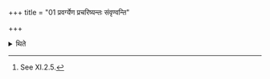 +++
title = "01 प्रवर्ग्येण प्रचरिष्यन्तः संवृण्वन्ति"

+++

<details><summary>थिते</summary>

1. When they are about to perform the Pravargya ( ritual),[^1] they close the doors (of the Prāgvaṁśa).  

[^1]: See XI.2.5. 

</details>
